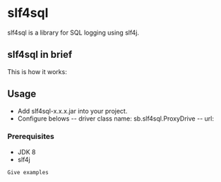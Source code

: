# slf4sql
slf4sql is a library for SQL logging using slf4j.

## slf4sql in brief

This is how it works:

## Usage

- Add slf4sql-x.x.x.jar into your project.
- Configure belows
-- driver class name: sb.slf4sql.ProxyDrive
-- url: 


### Prerequisites

- JDK 8
- slf4j

```
Give examples
```
